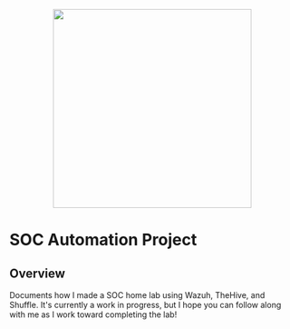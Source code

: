 <p align = "center">
<img src="https://i.imgur.com/GLalBnL.png" length = 350, width = 350> 
</p>

# SOC Automation Project
## Overview
Documents how I made a SOC home lab using Wazuh, TheHive, and Shuffle. It's currently a work in progress, but I hope you can follow along with me as I work toward completing the lab! 
